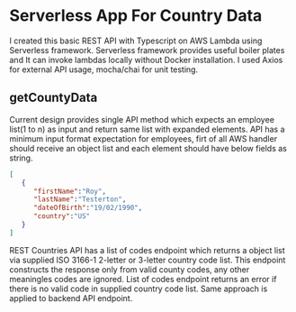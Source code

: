# Serverless App For Country Data

I created this basic REST API with Typescript on AWS Lambda using Serverless framework. Serverless framework provides useful boiler plates and It can invoke lambdas locally without Docker installation. I used Axios for external API usage, mocha/chai for unit testing.

## getCountyData

Current design provides single API method which expects an employee list(1 to n) as input and return same list with expanded elements. API has a minimum input format expectation for employees, firt of all AWS handler should receive an object list and each element should have below fields as string.

```json
[
   {
      "firstName":"Roy",
      "lastName":"Testerton",
      "dateOfBirth":"19/02/1990",
      "country":"US"
   }
]
```
REST Countries API has a list of codes endpoint which returns a object list via supplied ISO 3166-1 2-letter or 3-letter country code list. This endpoint constructs the response only from valid county codes, any other meaningles codes are ignored. List of codes endpoint returns an error if there is no valid code in supplied country code list. Same approach is applied to backend API endpoint.  

